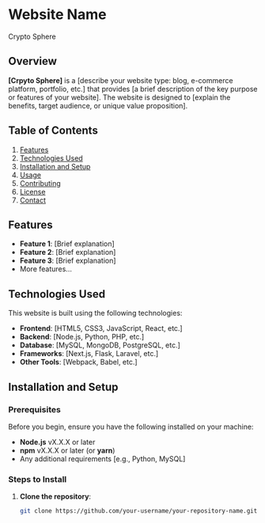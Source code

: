 # Website Name
Crypto Sphere
## Overview

**[Crpyto Sphere]** is a [describe your website type: blog, e-commerce platform, portfolio, etc.] that provides [a brief description of the key purpose or features of your website]. The website is designed to [explain the benefits, target audience, or unique value proposition].

## Table of Contents

1. [Features](#features)
2. [Technologies Used](#technologies-used)
3. [Installation and Setup](#installation-and-setup)
4. [Usage](#usage)
5. [Contributing](#contributing)
6. [License](#license)
7. [Contact](#contact)

## Features

- **Feature 1**: [Brief explanation]
- **Feature 2**: [Brief explanation]
- **Feature 3**: [Brief explanation]
- More features...

## Technologies Used

This website is built using the following technologies:

- **Frontend**: [HTML5, CSS3, JavaScript, React, etc.]
- **Backend**: [Node.js, Python, PHP, etc.]
- **Database**: [MySQL, MongoDB, PostgreSQL, etc.]
- **Frameworks**: [Next.js, Flask, Laravel, etc.]
- **Other Tools**: [Webpack, Babel, etc.]

## Installation and Setup

### Prerequisites

Before you begin, ensure you have the following installed on your machine:

- **Node.js** vX.X.X or later
- **npm** vX.X.X or later (or **yarn**)
- Any additional requirements [e.g., Python, MySQL]

### Steps to Install

1. **Clone the repository**:

   ```bash
   git clone https://github.com/your-username/your-repository-name.git

